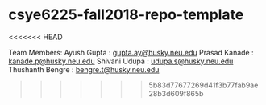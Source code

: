 # csye6225-fall2018-repo-template
<<<<<<< HEAD

Team Members:
Ayush Gupta : gupta.ay@husky.neu.edu
Prasad Kanade : kanade.p@husky.neu.edu
Shivani Udupa : udupa.s@husky.neu.edu
Thushanth Bengre : bengre.t@husky.neu.edu
>>>>>>> 5b83d77677269d41f3b77fab9ae28b3d609f865b
